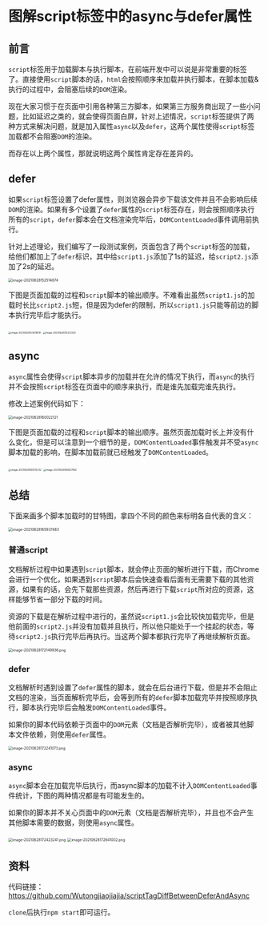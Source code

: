 # 图解script标签中的async与defer属性

## 前言

`script`标签用于加载脚本与执行脚本，在前端开发中可以说是非常重要的标签了。直接使用`script`脚本的话，`html`会按照顺序来加载并执行脚本，在脚本加载&执行的过程中，会阻塞后续的`DOM`渲染。

现在大家习惯于在页面中引用各种第三方脚本，如果第三方服务商出现了一些小问题，比如延迟之类的，就会使得页面白屏，针对上述情况，`script`标签提供了两种方式来解决问题，就是加入属性`async`以及`defer`，这两个属性使得`script`标签加载都不会阻塞`DOM`的渲染。

而存在以上两个属性，那就说明这两个属性肯定存在差异的。

## defer

如果`script`标签设置了defer属性，则浏览器会异步下载该文件并且不会影响后续`DOM`的渲染。如果有多个设置了`defer`属性的`script`标签存在，则会按照顺序执行所有的`script`，`defer`脚本会在文档渲染完毕后，`DOMContentLoaded`事件调用前执行。

针对上述理论，我们编写了一段测试案例，页面包含了两个`script`标签的加载，给他们都加上了`defer`标识，其中给`script1.js`添加了1s的延迟，给`script2.js`添加了2s的延迟。

<img src="http://notepicture.cn-gd.ufileos.com/scriptTagDiffBetweenDeferAndAsync/image-20210628152514874.png" alt="image-20210628152514874" style="zoom:50%;" />

下图是页面加载的过程和`script`脚本的输出顺序。不难看出虽然`script1.js`的加载时长比`script2.js`短，但是因为defer的限制，所以`script1.js`只能等前边的脚本执行完毕后才能执行。

<img src="http://notepicture.cn-gd.ufileos.com/scriptTagDiffBetweenDeferAndAsync/image-20210628153819618-4865921.png" alt="image-20210628153819618" style="zoom: 33%;" />

<img src="http://notepicture.cn-gd.ufileos.com/scriptTagDiffBetweenDeferAndAsync/image-20210628155212350-4866742.png" alt="image-20210628155212350" style="zoom:33%;" />



## async

`async`属性会使得`script`脚本异步的加载并在允许的情况下执行，而`async`的执行并不会按照`script`标签在页面中的顺序来执行，而是谁先加载完谁先执行。

修改上述案例代码如下：

<img src="http://notepicture.cn-gd.ufileos.com/scriptTagDiffBetweenDeferAndAsync/image-20210628160022121.png" alt="image-20210628160022121" style="zoom: 50%;" />

下图是页面加载的过程和`script`脚本的输出顺序。虽然页面加载时长上并没有什么变化，但是可以注意到一个细节的是，`DOMContentLoaded`事件触发并不受`async`脚本加载的影响，在脚本加载前就已经触发了`DOMContentLoaded`。

<img src="http://notepicture.cn-gd.ufileos.com/scriptTagDiffBetweenDeferAndAsync/image-20210628160515332.png" alt="image-20210628160515332" style="zoom:33%;" />

<img src="http://notepicture.cn-gd.ufileos.com/scriptTagDiffBetweenDeferAndAsync/image-20210628160627492.png" alt="image-20210628160627492" style="zoom:33%;" />

## 总结

下面来画多个脚本加载时的甘特图，拿四个不同的颜色来标明各自代表的含义：

<img src="http://notepicture.cn-gd.ufileos.com/scriptTagDiffBetweenDeferAndAsync/image-20210628165937483.png" alt="image-20210628165937483" style="zoom:50%;" />

### 普通script

文档解析过程中如果遇到`script`脚本，就会停止页面的解析进行下载，而Chrome会进行一个优化，如果遇到`script`脚本后会快速查看后面有无需要下载的其他资源，如果有的话，会先下载那些资源，然后再进行下载`script`所对应的资源，这样能够节省一部分下载的时间。

资源的下载是在解析过程中进行的，虽然说`script1.js`会比较快加载完毕，但是他前面的`script2.js`并没有加载并且执行，所以他只能处于一个挂起的状态，等待`script2.js`执行完毕后再执行。当这两个脚本都执行完毕了再继续解析页面。

<img src="http://notepicture.cn-gd.ufileos.com/scriptTagDiffBetweenDeferAndAsync/image-20210628172149936.png" alt="image-20210628172149936.png" style="zoom:50%;" />

### defer

文档解析时遇到设置了`defer`属性的脚本，就会在后台进行下载，但是并不会阻止文档的渲染，当页面解析完毕后，会等到所有的`defer`脚本加载完毕并按照顺序执行，脚本执行完毕后会触发`DOMContentLoaded`事件。

如果你的脚本代码依赖于页面中的`DOM`元素（文档是否解析完毕），或者被其他脚本文件依赖，则使用`defer`属性。

<img src="http://notepicture.cn-gd.ufileos.com/scriptTagDiffBetweenDeferAndAsync/image-20210628172241073.png" alt="image-20210628172241073.png" style="zoom:50%;" />

### async

`async`脚本会在加载完毕后执行，而async脚本的加载不计入`DOMContentLoaded`事件统计，下图的两种情况都是有可能发生的。

如果你的脚本并不关心页面中的`DOM`元素（文档是否解析完毕），并且也不会产生其他脚本需要的数据，则使用`async`属性。

<img src="http://notepicture.cn-gd.ufileos.com/scriptTagDiffBetweenDeferAndAsync/image-20210628172423241.png" alt="image-20210628172423241.png" style="zoom:50%;" />

<img src="http://notepicture.cn-gd.ufileos.com/scriptTagDiffBetweenDeferAndAsync/image-20210628172641002.png" alt="image-20210628172641002.png" style="zoom:50%;" />

## 资料

代码链接：https://github.com/Wutongjiaojiajia/scriptTagDiffBetweenDeferAndAsync

`clone`后执行`npm start`即可运行。


